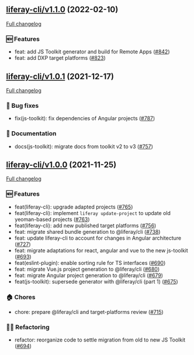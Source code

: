 ## [liferay-cli/v1.1.0](https://github.com/liferay/liferay-frontend-projects/tree/liferay-cli/v1.1.0) (2022-02-10)

[Full changelog](https://github.com/liferay/liferay-frontend-projects/compare/liferay-cli/v1.0.1...liferay-cli/v1.1.0)

### :new: Features

-   feat: add JS Toolkit generator and build for Remote Apps ([\#842](https://github.com/liferay/liferay-frontend-projects/pull/842))
-   feat: add DXP target platforms ([\#823](https://github.com/liferay/liferay-frontend-projects/pull/823))

## [liferay-cli/v1.0.1](https://github.com/liferay/liferay-frontend-projects/tree/liferay-cli/v1.0.1) (2021-12-17)

[Full changelog](https://github.com/liferay/liferay-frontend-projects/compare/liferay-cli/v1.0.0...liferay-cli/v1.0.1)

### :wrench: Bug fixes

-   fix(js-toolkit): fix dependencies of Angular projects ([\#787](https://github.com/liferay/liferay-frontend-projects/pull/787))

### :book: Documentation

-   docs(js-toolkit): migrate docs from toolkit v2 to v3 ([\#757](https://github.com/liferay/liferay-frontend-projects/pull/757))

## [liferay-cli/v1.0.0](https://github.com/liferay/liferay-frontend-projects/tree/liferay-cli/v1.0.0) (2021-11-25)

[Full changelog](https://github.com/liferay/liferay-frontend-projects/compare/liferay-cli/v1.0.0-pre.2...liferay-cli/v1.0.0)

### :new: Features

-   feat(liferay-cli): upgrade adapted projects ([\#765](https://github.com/liferay/liferay-frontend-projects/pull/765))
-   feat(liferay-cli): implement `liferay update-project` to update old yeoman-based projects ([\#763](https://github.com/liferay/liferay-frontend-projects/pull/763))
-   feat(liferay-cli): add new published target platforms ([\#756](https://github.com/liferay/liferay-frontend-projects/pull/756))
-   feat: migrate shared bundle generation to @liferay/cli ([\#738](https://github.com/liferay/liferay-frontend-projects/pull/738))
-   feat: update liferay-cli to account for changes in Angular architecture ([\#727](https://github.com/liferay/liferay-frontend-projects/pull/727))
-   feat: migrate adaptations for react, angular and vue to the new js-toolkit ([\#693](https://github.com/liferay/liferay-frontend-projects/pull/693))
-   feat(eslint-plugin): enable sorting rule for TS interfaces ([\#690](https://github.com/liferay/liferay-frontend-projects/pull/690))
-   feat: migrate Vue.js project generation to @liferay/cli ([\#680](https://github.com/liferay/liferay-frontend-projects/pull/680))
-   feat: migrate Angular project generation to @liferay/cli ([\#679](https://github.com/liferay/liferay-frontend-projects/pull/679))
-   feat(js-toolkit): supersede generator with @liferay/cli (part 1) ([\#675](https://github.com/liferay/liferay-frontend-projects/pull/675))

### :house: Chores

-   chore: prepare @liferay/cli and target-platforms review ([\#715](https://github.com/liferay/liferay-frontend-projects/pull/715))

### :woman_juggling: Refactoring

-   refactor: reorganize code to settle migration from old to new JS Toolkit ([\#694](https://github.com/liferay/liferay-frontend-projects/pull/694))
